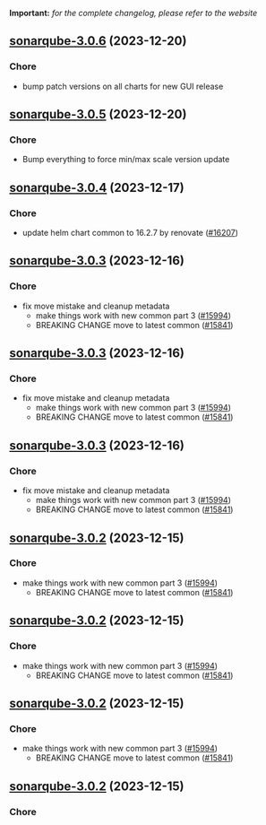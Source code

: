 **Important:**
*for the complete changelog, please refer to the website*




## [sonarqube-3.0.6](https://github.com/truecharts/charts/compare/sonarqube-3.0.5...sonarqube-3.0.6) (2023-12-20)

### Chore

- bump patch versions on all charts for new GUI release
  
  


## [sonarqube-3.0.5](https://github.com/truecharts/charts/compare/sonarqube-3.0.4...sonarqube-3.0.5) (2023-12-20)

### Chore

- Bump everything to force min/max scale version update
  
  


## [sonarqube-3.0.4](https://github.com/truecharts/charts/compare/sonarqube-3.0.3...sonarqube-3.0.4) (2023-12-17)

### Chore

- update helm chart common to 16.2.7 by renovate ([#16207](https://github.com/truecharts/charts/issues/16207))
  
  


## [sonarqube-3.0.3](https://github.com/truecharts/charts/compare/sonarqube-2.0.12...sonarqube-3.0.3) (2023-12-16)

### Chore

- fix move mistake and cleanup metadata
  - make things work with new common part 3 ([#15994](https://github.com/truecharts/charts/issues/15994))
  - BREAKING CHANGE move to latest common ([#15841](https://github.com/truecharts/charts/issues/15841))
  
  


## [sonarqube-3.0.3](https://github.com/truecharts/charts/compare/sonarqube-2.0.12...sonarqube-3.0.3) (2023-12-16)

### Chore

- fix move mistake and cleanup metadata
  - make things work with new common part 3 ([#15994](https://github.com/truecharts/charts/issues/15994))
  - BREAKING CHANGE move to latest common ([#15841](https://github.com/truecharts/charts/issues/15841))
  
  


## [sonarqube-3.0.3](https://github.com/truecharts/charts/compare/sonarqube-2.0.12...sonarqube-3.0.3) (2023-12-16)

### Chore

- fix move mistake and cleanup metadata
  - make things work with new common part 3 ([#15994](https://github.com/truecharts/charts/issues/15994))
  - BREAKING CHANGE move to latest common ([#15841](https://github.com/truecharts/charts/issues/15841))
  
  


## [sonarqube-3.0.2](https://github.com/truecharts/charts/compare/sonarqube-2.0.12...sonarqube-3.0.2) (2023-12-15)

### Chore

- make things work with new common part 3 ([#15994](https://github.com/truecharts/charts/issues/15994))
  - BREAKING CHANGE move to latest common ([#15841](https://github.com/truecharts/charts/issues/15841))
  
  


## [sonarqube-3.0.2](https://github.com/truecharts/charts/compare/sonarqube-2.0.12...sonarqube-3.0.2) (2023-12-15)

### Chore

- make things work with new common part 3 ([#15994](https://github.com/truecharts/charts/issues/15994))
  - BREAKING CHANGE move to latest common ([#15841](https://github.com/truecharts/charts/issues/15841))
  
  


## [sonarqube-3.0.2](https://github.com/truecharts/charts/compare/sonarqube-2.0.12...sonarqube-3.0.2) (2023-12-15)

### Chore

- make things work with new common part 3 ([#15994](https://github.com/truecharts/charts/issues/15994))
  - BREAKING CHANGE move to latest common ([#15841](https://github.com/truecharts/charts/issues/15841))
  
  


## [sonarqube-3.0.2](https://github.com/truecharts/charts/compare/sonarqube-2.0.12...sonarqube-3.0.2) (2023-12-15)

### Chore

